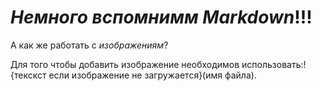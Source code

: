 # _Немного вспомнимм Markdown_!!!

А как же работать с *изображениям*?

Для того чтобы добавить изображение необходимов использовать:!{текскст если изображение не загружается}(имя файла).


